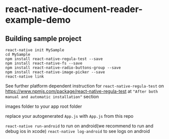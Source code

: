 # react-native-document-reader-example-demo
## Building sample project
```
react-native init MySample
cd MySample
npm install react-native-regula-test --save
npm install react-native-fs --save
npm install react-native-radio-buttons-group --save
npm install react-native-image-picker --save
react-native link
```

See further platform dependent instruction for ```react-native-regula-test``` on https://www.npmjs.com/package/react-native-regula-test at ```"After both manual and automatic installation"``` section

images folder to your app root folder

replace your autogenerated ```App.js``` with ```App.js``` from this repo

```react-native run-android``` to run on android(we recommend to run and debug ios in xcode)
```react-native log-android``` to see logs on android